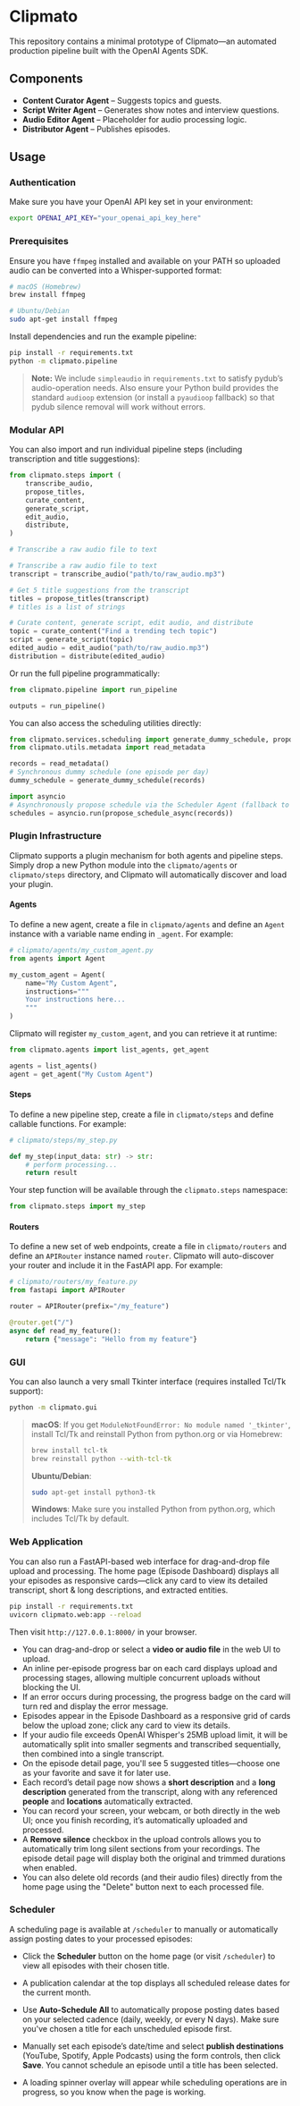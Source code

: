 # Clipmato

This repository contains a minimal prototype of Clipmato—an automated production pipeline built with the OpenAI Agents SDK.

## Components
- **Content Curator Agent** – Suggests topics and guests.
- **Script Writer Agent** – Generates show notes and interview questions.
- **Audio Editor Agent** – Placeholder for audio processing logic.
- **Distributor Agent** – Publishes episodes.

## Usage
### Authentication

Make sure you have your OpenAI API key set in your environment:

```bash
export OPENAI_API_KEY="your_openai_api_key_here"
```

### Prerequisites

Ensure you have `ffmpeg` installed and available on your PATH so uploaded audio can be converted into a Whisper-supported format:

```bash
# macOS (Homebrew)
brew install ffmpeg

# Ubuntu/Debian
sudo apt-get install ffmpeg
```

Install dependencies and run the example pipeline:
```bash
pip install -r requirements.txt
python -m clipmato.pipeline
```
> **Note:** We include `simpleaudio` in `requirements.txt` to satisfy pydub’s audio-operation needs.
> Also ensure your Python build provides the standard `audioop` extension (or install a `pyaudioop` fallback) so that pydub silence removal will work without errors.

### Modular API

You can also import and run individual pipeline steps (including transcription and title suggestions):
```python
from clipmato.steps import (
    transcribe_audio,
    propose_titles,
    curate_content,
    generate_script,
    edit_audio,
    distribute,
)

# Transcribe a raw audio file to text

# Transcribe a raw audio file to text
transcript = transcribe_audio("path/to/raw_audio.mp3")

# Get 5 title suggestions from the transcript
titles = propose_titles(transcript)
# titles is a list of strings

# Curate content, generate script, edit audio, and distribute
topic = curate_content("Find a trending tech topic")
script = generate_script(topic)
edited_audio = edit_audio("path/to/raw_audio.mp3")
distribution = distribute(edited_audio)
```

Or run the full pipeline programmatically:
```python
from clipmato.pipeline import run_pipeline

outputs = run_pipeline()
```

You can also access the scheduling utilities directly:

```python
from clipmato.services.scheduling import generate_dummy_schedule, propose_schedule_async
from clipmato.utils.metadata import read_metadata

records = read_metadata()
# Synchronous dummy schedule (one episode per day)
dummy_schedule = generate_dummy_schedule(records)

import asyncio
# Asynchronously propose schedule via the Scheduler Agent (fallback to dummy on error)
schedules = asyncio.run(propose_schedule_async(records))
```

### Plugin Infrastructure

Clipmato supports a plugin mechanism for both agents and pipeline steps.
Simply drop a new Python module into the `clipmato/agents` or `clipmato/steps`
directory, and Clipmato will automatically discover and load your plugin.

#### Agents

To define a new agent, create a file in `clipmato/agents` and define an
`Agent` instance with a variable name ending in `_agent`. For example:

```python
# clipmato/agents/my_custom_agent.py
from agents import Agent

my_custom_agent = Agent(
    name="My Custom Agent",
    instructions="""
    Your instructions here...
    """
)
```

Clipmato will register `my_custom_agent`, and you can retrieve it at runtime:

```python
from clipmato.agents import list_agents, get_agent

agents = list_agents()
agent = get_agent("My Custom Agent")
```

#### Steps

To define a new pipeline step, create a file in `clipmato/steps` and define
callable functions. For example:

```python
# clipmato/steps/my_step.py

def my_step(input_data: str) -> str:
    # perform processing...
    return result
```

Your step function will be available through the `clipmato.steps` namespace:

```python
from clipmato.steps import my_step
```

#### Routers

To define a new set of web endpoints, create a file in `clipmato/routers`
and define an `APIRouter` instance named `router`. Clipmato will auto-discover
your router and include it in the FastAPI app. For example:

```python
# clipmato/routers/my_feature.py
from fastapi import APIRouter

router = APIRouter(prefix="/my_feature")

@router.get("/")
async def read_my_feature():
    return {"message": "Hello from my feature"}
```

### GUI

You can also launch a very small Tkinter interface (requires installed Tcl/Tk support):

```bash
python -m clipmato.gui
```

> **macOS**: If you get `ModuleNotFoundError: No module named '_tkinter'`, install Tcl/Tk and reinstall Python from python.org or via Homebrew:
> ```bash
> brew install tcl-tk
> brew reinstall python --with-tcl-tk
> ```
>
> **Ubuntu/Debian**:
> ```bash
> sudo apt-get install python3-tk
> ```
>
> **Windows**: Make sure you installed Python from python.org, which includes Tcl/Tk by default.

### Web Application

You can also run a FastAPI-based web interface for drag-and-drop file upload and processing. The home page (Episode Dashboard) displays all your episodes as responsive cards—click any card to view its detailed transcript, short & long descriptions, and extracted entities.

```bash
pip install -r requirements.txt
uvicorn clipmato.web:app --reload
```

Then visit `http://127.0.0.1:8000/` in your browser.

- You can drag-and-drop or select a **video or audio file** in the web UI to upload.
- An inline per-episode progress bar on each card displays upload and processing stages, allowing multiple concurrent uploads without blocking the UI.
- If an error occurs during processing, the progress badge on the card will turn red and display the error message.
- Episodes appear in the Episode Dashboard as a responsive grid of cards below the upload zone; click any card to view its details.
- If your audio file exceeds OpenAI Whisper's 25MB upload limit, it will be automatically split into smaller segments and transcribed sequentially, then combined into a single transcript.
- On the episode detail page, you'll see 5 suggested titles—choose one as your favorite and save it for later use.
- Each record’s detail page now shows a **short description** and a **long description** generated from the transcript, along with any referenced **people** and **locations** automatically extracted.
- You can record your screen, your webcam, or both directly in the web UI; once you finish recording, it’s automatically uploaded and processed.
- A **Remove silence** checkbox in the upload controls allows you to automatically trim long silent sections from your recordings. The episode detail page will display both the original and trimmed durations when enabled.
- You can also delete old records (and their audio files) directly from the home page using the "Delete" button next to each processed file.

### Scheduler

A scheduling page is available at `/scheduler` to manually or automatically assign posting dates to your processed episodes:

- Click the **Scheduler** button on the home page (or visit `/scheduler`) to view all episodes with their chosen title.
- A publication calendar at the top displays all scheduled release dates for the current month.
- Use **Auto-Schedule All** to automatically propose posting dates based on your selected cadence (daily, weekly, or every N days). Make sure you've chosen a title for each unscheduled episode first.
- Manually set each episode’s date/time and select **publish destinations** (YouTube, Spotify, Apple Podcasts) using the form controls, then click **Save**. You cannot schedule an episode until a title has been selected.

- A loading spinner overlay will appear while scheduling operations are in progress, so you know when the page is working.
